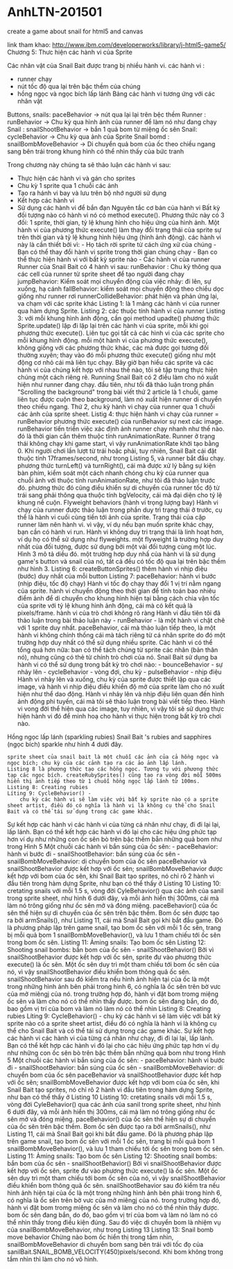 # AnhLTN-201501
create a game about snail for html5 and canvas

link tham khao: http://www.ibm.com/developerworks/library/j-html5-game5/
Chương 5: Thưc hiện các hành vi của Sprite

Các nhân vật của Snail Bait được trang bị nhiều hành vi.
các hành vi :
- runner chạy
- nút tốc độ qua lại trên bậc thềm của chúng
- hồng ngọc và ngọc bích lấp lánh
Bảng các hành vi tương ứng với các nhân vật

Buttons, snails: paceBehavior -> nút qua lại lại trên bệc thềm
Runner : runBehavior -> Chu kỳ qua hình ảnh của runner để làm nó như đang chạy
Snail : snailShootBehavior -> bắn 1 quả bom từ miệng ốc sên
Snail: cycleBehavior -> Chu kỳ qua ảnh của Sprite
Snail bomd : snailBombMoveBehavior -> Di chuyển quả bom của ốc theo chiều ngang sang bên trái trong khung hình có thể nhìn thấy của bức tranh

Trong chương này chúng ta sẽ thảo luận các hành vi sau:
- Thực hiện các hành vi và gán cho sprites
- Chu kỳ 1 sprite qua 1 chuỗi các ảnh
-  Tạo ra hánh vi bay và lưu trên bộ nhớ người sử dụng
- Kết hợp các hành vi
- Sử dụng các hành vi để bắn đạn
Nguyên tắc cơ bản của hành vi
	Bất kỳ đối tượng nào có hành vi nó có method execute(). Phương thức này có 3 đối: 1 sprite, thời gian, tỷ lệ khung hình cho hiệu ứng của hình ảnh. Một hành vi của phương thức execute() làm thay đổi trạng thái của sprite sự trên thời gian và tỷ lệ khung hình hiệu ứng (hình ảnh động).
	các hành vi này là cần thiết bởi vì:
		- Họ tách rời sprite từ cách ứng xử của chúng
		- Bạn có thể thay đổi hành vi sprite trong thời gian chúng chạy
		- Bạn co thể thực hiện hành vi với bất kỳ sprite nào
		- 
Các hành vi của runner
Runner của Snail Bait có 4 hành vi sau:
runBehavior : Chu kỳ thông qua các cell của runner từ sprite sheet để tạo người đang chạy 
jumpBehavior: Kiểm soát mọi chuyển động của việc nhảy: đi lên, sự xuống, hạ cánh
fallBehavior: kiểm soát mọi chuyển động theo chiều dọc giống như runner rơi
runnerCollideBehavior: phát hiện và phản ứng lại, va chạm với các sprite khác
Listing 1: là 1 mảng các hành vi của runner qua hàm dựng Sprite.
Listing 2: các thuộc tính hành vi của runner
Listing 3: với mỗi khung hình ảnh động, cần gọi method upadte()
	phương thức Sprite.update() lặp đi lặp lại trên các hành vi của sprite, mỗi khi gọi phương thức execute(). Liên tục gọi tất cả các hình vi của các sprite cho mỗi khung hình động. mỗi một hành vi của phương thức execute(), không giống với các phương thức khác, các mà được gọi tương đối thường xuyên; thay vào đó mỗi phương thức execute() giống như một động cơ nhỏ cái mà liên tục chạy.
 	Bây giờ bạn hiểu các sprite và các hành vi của chúng kết hợp với nhau thế nào, tôi sẽ tập trung thực hiện chúng một cách riêng rẽ.
Running
	Snail Bait có 2 điều làm cho nó xuất hiện như runner đang chạy. đầu tiên, như tối đã thảo luận trong phấn "Scrolling the background" trong bài viết thứ 2 article là 1 chuỗi, game liên tục được cuộn theo background, làm nó xuất hiện runner di chuyển theo chiều ngang. Thứ 2, chu kỳ hành vi chạy của runner qua 1 chuỗi các ảnh của sprite sheet.
Listig 4: thực hiện hành vi chạy của runner = runBehavior
	phương thức execute() của runBehavior sự next các image.
	runBehavior tiến triển việc xác định  ảnh runner chạy nhanh như thế nào. đó là thời gian cần thêm thuộc tính runAnimationRate. Runner ở trạng thái không chạy khi game start, vì vậy runAnimationRate khởi tạo bằng 0. Khi người chơi lần lượt từ trái hoặc phải, tuy nhiên, Snail Bait cái đặt thuộc tính 17frames/second, như trong Listing 5, và runner bắt đầu chạy.
	phương thức turnLeft() và turnRight(), cái mà được xử lý bằng sự kiện bàn phím, kiểm soát một cách nhanh chóng chu kỳ của runner qua chuỗi ảnh với thuộc tính runAnimationRate, như tôi đã tháo luận trước đó. phương thức đó cũng điều khiển sự di chuyển của runner tốc độ từ trái sang phải thông qua thuộc tính bgVelocity, cái mà đại diện cho tỷ lệ khung nề cuộn.
Flyweight behaviors (hành vi trọng lượng bay)
	Hành vi chạy của runner được thảo luận trong phần duy trì trạng thái ở trước, cụ thể là hành vi cuối cùng tiến tới ảnh của sprite. Trạng thái của cặp runner làm nên hành vi. vì vậy, ví dụ nếu bạn muốn sprite khác chạy, bạn cần có hành vi run.
	Hành vi không duy tri trạng thái là linh hoạt hơn, ví dụ họ có thể sử dụng như flyweights. một flyweight là trường hợp duy nhất của đối tượng, được sử dụng bởi một vài đối tượng cùng một lúc. Hình 3 mô tả diều đó. một trường hơp duy nhấ của hành vi là sử dụng game's button và snail của nó, tất cả đều có tốc độ qua lại trên bậc thềm như hình 3.
Listing 6: createButtonSprites() thêm hành vi nhịp điệu (bước) duy nhất của mỗi button
Listing 7: paceBehavior: hành vi bước (nhịp điệu, tốc độ chạy)
	Hành vi tốc đọ chạy thay đổi 1 vị trí nằm ngang của sprite. hành vi chuyển động theo thời gian để tính toán bao nhiêu điểm ảnh để di chuyển cho khung hình hiện tại bằng cách chia vận tốc của sprite với tỷ lệ khung hình ảnh động, cái mà có kết quả là pixels/frame.
hành vi của trò chơi không rõ ràng 
	Hành vi đầu tiên tôi đã thảo luận trong bài thảo luận này - runBehavior - là một hành vi chặt chẽ với 1 sprite duy nhất. paceBehavior, cái mà thảo luận tiếp theo, là một hành vi không chính thống cái mà tách riêng từ cá nhân sprite do đó một trường hợp duy nhất có thể sử dụng nhiều sprite.
	Các hành vi có thể tổng quá hơn nữa: ban có thể tách chúng từ sprite các nhân (bản thân nó), nhưng cũng có thẻ từ chính trò chơi của nó. Snail Bait sử dụng ba hành vi có thể sử dụng trong bất kỳ trò chơi nào:
		- bounceBehavior -  sự nhảy lên
		- cycleBehavior - vòng đợi, chu kỳ
   		- pulseBehavior - nhịp điệu
	Hành vi nhảy lên và xuống, chu kỳ của sprite được thiết lập qua các image, và hành vi nhịp điệu điều khiển độ mở của sprite làm cho nó xuất hiện như thể dao động.
	Hành vi nhảy lên và nhịp điệu liên quan đến hình ảnh động phi tuyến, cái mà tôi sẽ thảo luận trong bài viết tiếp theo. Hành vi vong đời thể hiện qua các image, tuy nhiên, vì vậy tôi sẽ sử dụng thực hiện hành vi đó để minh hoạ cho hành vi thực hiện trong bất kỳ trò chơi nào.

Hồng ngọc lấp lánh (sparkling rubies)
	Snail Bait 's rubies and sapphires (ngọc bích) sparkle như hình 4 dưới đây.
	
	sprite sheet của snail bait là một chuỗi các ảnh của cả hồng ngọc và ngọc bích; chu kỳ của các cảnh tạo ra các ảo ảnh lấp lánh.
	Listing 8 là phương thức tạo các hồng ngọc. Tương tụ với phương thức tạp các ngọc bích. createRubySprites() cũng tạo ra vòng đời mỗi 500ms hiển thị ảnh tiếp theo từ 1 chuỗi hồng ngọc lấp lánh từ 100ms.
	Listing 8: Creating rubies
	Líting 9: CycleBehavior() - 
		chu kỳ các hành vi sẽ làm việc với bất kỳ sprite nào có a sprite sheet artist, điều đó có nghĩa là hành vi là không cụ thể cho Snail Bait và có thể tái sử dụng trong các game khác.
Sự kết hợp các hành vi
	các hành vi của từng cá nhân như chạy, đi đi lại lại, lấp lánh. Bạn có thể kết hợp các hành vi đó lại cho các hiệu ứng phức tạp hơn ví dụ như những con ốc sên bò trên bậc thềm bẵn những quả bom như trong Hình 5
	Một chuỗi các hành vi bắn súng của ốc sên:
		- paceBehavior: hành vi bước đi
		- snailShootBehavior:  bắn súng của ốc sên
		- snailBombMoveBehavior: di chuyển bom của ốc sên
	paceBehavior và snailShootBehavior được kết hơp với ốc sên; snailBombMoveBehavior được kết hợp với bom của ốc sên, khi Snail Bait tạo sprites, nó chỉ rõ 2 hành vi đầu tiên trong hàm dựng Sprite, như bạn có thể thấy ở Listing 10
	Listing 10: cretating snails
	với mỗi 1.5 s, vòng đời CyleBehavior() qua các ảnh của sanil trong sprite sheet, như hình 6 dưới đây, và mỗi ảnh hiển thị 300ms, cái mà làm nó trông giống như ốc sên mở và đóng miệng. paceBehavior() của ốc sên thể hiện sự di chuyển của ốc sên trên bậc thềm.
	Bom ốc sên được tạo ra bởi armSnails(), như Listing 11, cái mà Snail Bait gọi khi bắt đầu game. Đó là phương pháp lặp trên game snail, tạo bom ốc sên với mỗi 1 ốc sên, trang bị mỗi quả bom 1 snailBombMoveBehavior(), và lưu 1 tham chiếu tới ốc sên trong bom ốc sên.
	Listing 11: Ảming snails: Tạo bom ốc sên
	Listing 12: Shooting snail bombs: bắn bom của ốc sên - snailShootBehavior()
	Bởi vì snailShootBehavior được kết hợp với ốc sên, sprite đư vào phương thức execute() là ốc sên.
	Một ốc sên duy trì một tham chiếu tới bom ốc sên của nó, vì vậy snailShootBehavior điều khiển bom thông quâ ốc sên. snailShootBehavior sau đó kiểm tra nếu hình ảnh hiện tại của ốc là một trong những hình ảnh bên phải trong hình 6, có nghĩa là ốc sên trên bờ vưc của mở miêngj của nó. trong trường hợp đó, hành vi đặt bom tromg miệng ốc sên và làm cho nó có thể nhìn thấy được.
	bom ốc sên đang bắn, do đó, bao gồm vị trí của bom và làm nó làm nó có thể nhìn 
	Listing 8: Creating rubies
	Líting 9: CycleBehavior() - 
		chu kỳ các hành vi sẽ làm việc với bất kỳ sprite nào có a sprite sheet artist, điều đó có nghĩa là hành vi là không cụ thể cho Snail Bait và có thể tái sử dụng trong các game khác.
Sự kết hợp các hành vi
	các hành vi của từng cá nhân như chạy, đi đi lại lại, lấp lánh. Bạn có thể kết hợp các hành vi đó lại cho các hiệu ứng phức tạp hơn ví dụ như những con ốc sên bò trên bậc thềm bẵn những quả bom như trong Hình 5
	Một chuỗi các hành vi bắn súng của ốc sên:
		- paceBehavior: hành vi bước đi
		- snailShootBehavior:  bắn súng của ốc sên
		- snailBombMoveBehavior: di chuyển bom của ốc sên
	paceBehavior và snailShootBehavior được kết hơp với ốc sên; snailBombMoveBehavior được kết hợp với bom của ốc sên, khi Snail Bait tạo sprites, nó chỉ rõ 2 hành vi đầu tiên trong hàm dựng Sprite, như bạn có thể thấy ở Listing 10
	Listing 10: cretating snails
	với mỗi 1.5 s, vòng đời CyleBehavior() qua các ảnh của sanil trong sprite sheet, như hình 6 dưới đây, và mỗi ảnh hiển thị 300ms, cái mà làm nó trông giống như ốc sên mở và đóng miệng. paceBehavior() của ốc sên thể hiện sự di chuyển của ốc sên trên bậc thềm.
	Bom ốc sên được tạo ra bởi armSnails(), như Listing 11, cái mà Snail Bait gọi khi bắt đầu game. Đó là phương pháp lặp trên game snail, tạo bom ốc sên với mỗi 1 ốc sên, trang bị mỗi quả bom 1 snailBombMoveBehavior(), và lưu 1 tham chiếu tới ốc sên trong bom ốc sên.
	Listing 11: Ảming snails: Tạo bom ốc sên
	Listing 12: Shooting snail bombs: bắn bom của ốc sên - snailShootBehavior()
	Bởi vì snailShootBehavior được kết hợp với ốc sên, sprite đư vào phương thức execute() là ốc sên.
	Một ốc sên duy trì một tham chiếu tới bom ốc sên của nó, vì vậy snailShootBehavior điều khiển bom thông quâ ốc sên. snailShootBehavior sau đó kiểm tra nếu hình ảnh hiện tại của ốc là một trong những hình ảnh bên phải trong hình 6, có nghĩa là ốc sên trên bờ vưc của mở miêngj của nó. trong trường hợp đó, hành vi đặt bom tromg miệng ốc sên và làm cho nó có thể nhìn thấy được.
	bom ốc sên đang bắn, do đó, bao gồm vị trí của bom và làm nó làm nó có thể nhìn thấy trong điều kiện đúng. Sau đó việc di chuyển bom là nhiệm vụ của snailBombMoveBehavior,  như trong Listing 13
	Listing 13: Snail bomb move behavior
	Chừng nào bom ốc hiển thị trong tầm nhìn, snailBombMoveBehavior di chuyển bom sang bên trái với tốc đọ của sanilBait.SNAIL_BOMB_VELOCITY(450)pixels/second. Khi bom không trong tầm nhìn thì làm cho nó vô hình.

	


